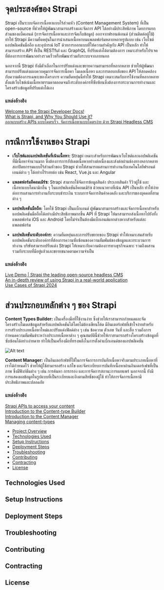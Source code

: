 # จุดประสงค์ของ Strapi
Strapi เป็นระบบจัดการเนื้อหาแบบไร้ส่วนหัว (Content Management System) ที่เป็น open-source ที่ช่วยให้ผู้พัฒนาสามารถสร้างและจัดการ API ได้อย่างมีประสิทธิภาพ โดยการแยกส่วนของแบ็คเอนด์ (การจัดการเนื้อหาและการจัดเก็บข้อมูล) ออกจากฟรอนต์เอนด์ (ส่วนติดต่อผู้ใช้) ทำให้ Strapi มีความยืดหยุ่นในการนำเสนอเนื้อหาบนแพลตฟอร์มหลากหลายรูปแบบ เช่น เว็บไซต์ แอปพลิเคชันมือถือ และอุปกรณ์ IoT ด้วยการออกแบบที่ให้ความสำคัญกับ API เป็นหลัก ทำให้สามารถสร้าง API ที่เป็น RESTful และ GraphQL ที่ปรับแต่งได้ตามต้องการ เหมาะสำหรับโปรเจคที่ต้องการการพัฒนาอย่างรวดเร็วหรือพัฒนาร่วมกับระบบจากภายนอก

นอกจากนี้ Strapi ยังมีตัวเลือกในการปรับแต่งและขยายความสามารถที่หลากหลาย ช่วยให้ผู้พัฒนาสามารถปรับแต่งแผงควบคุมการจัดการเนื้อหา โมเดลเนื้อหา และการตอบกลับของ API ให้สอดคล้องกับความต้องการเฉพาะของโครงการ ความยืดหยุ่นนี้ทำให้ Strapi เหมาะสมกับการใช้งานที่หลากหลาย ตั้งแต่เว็บไซต์เน้นเนื้อหาธรรมดาตลอดจนถึงระดับองค์กรที่ซับซ้อนซึ่งต้องการกระบวนการทำงานและโครงสร้างข้อมูลที่ปรับแต่งได้เอง
### แหล่งอ้างอิง
[Welcome to the Strapi Developer Docs!](https://docs.strapi.io/dev-docs/intro)<br>
[What is Strapi, and Why You Should Use it?](https://radixweb.com/blog/what-is-strapi)<br>
[ออกแบบสร้าง APIs แบบโคตรเร็ว, จัดการเนื้อหาแบบโคตรง่าย ด้วย Strapi Headless CMS](
https://medium.com/@themaxaboy/%E0%B8%AD%E0%B8%AD%E0%B8%81%E0%B9%81%E0%B8%9A%E0%B8%9A%E0%B8%AA%E0%B8%A3%E0%B9%89%E0%B8%B2%E0%B8%87-apis-%E0%B9%81%E0%B8%9A%E0%B8%9A%E0%B9%82%E0%B8%84%E0%B8%95%E0%B8%A3%E0%B9%80%E0%B8%A3%E0%B9%87%E0%B8%A7-%E0%B8%88%E0%B8%B1%E0%B8%94%E0%B8%81%E0%B8%B2%E0%B8%A3%E0%B9%80%E0%B8%99%E0%B8%B7%E0%B9%89%E0%B8%AD%E0%B8%AB%E0%B8%B2%E0%B9%81%E0%B8%9A%E0%B8%9A%E0%B9%82%E0%B8%84%E0%B8%95%E0%B8%A3%E0%B8%87%E0%B9%88%E0%B8%B2%E0%B8%A2-%E0%B8%94%E0%B9%89%E0%B8%A7%E0%B8%A2-strapi-headless-cms-da907437040)

# กรณีการใช้งานของ Strapi
- **เว็บไซต์และแอปพลิเคชันที่เน้นเนื้อหา:** Strapi เหมาะสำหรับการพัฒนาเว็บไซต์และแอปพลิเคชันที่มีเนื้อหาจำนวนมาก ซึ่งต้องการการอัปเดตเนื้อหาอย่างต่อเนื่องและส่งต่อผ่านช่องทางหลากหลาย สถาปัตยกรรมแบบไร้ส่วนหัวของ Strapi ช่วยให้สามารถผสานการทำงานกับเทคโนโลยีฟรอนต์เอนด์ต่าง ๆ ได้อย่างไร้รอยต่อ เช่น React, Vue.js และ Angular

- **แพลตฟอร์มอีคอมเมิร์ซ:** Strapi สามารถใช้จัดการข้อมูลสินค้า ประเภทสินค้า รีวิวผู้ใช้ และเนื้อหาแบบไดนามิกอื่น ๆ ในแอปพลิเคชันอีคอมเมิร์ซ ด้วยแนวทางที่เน้น API เป็นหลัก ทำให้ง่ายต่อการผสานการทำงานกับระบบชำระเงิน ระบบการจัดการสินค้าคงคลัง และบริการของบุคคลที่สามต่าง ๆ

- **แอปพลิเคชันมือถือ:** โดยใช้ Strapi เป็นแบ็กเอนด์ ผู้พัฒนาสามารถสร้างและจัดการเนื้อหาสำหรับแอปพลิเคชันมือถือได้อย่างมีประสิทธิภาพมากขึ้น API ที่ Strapi ให้มาสามารถส่งเนื้อหาไปยังทั้งแพลตฟอร์ม iOS และ Android โดยไม่จำเป็นต้องมีแบ็กเอนด์แยกต่างหากสำหรับแต่ละแพลตฟอร์ม

- **แอปพลิเคชันระดับองค์กร:** ความยืดหยุ่นและการปรับขยายของ Strapi ทำให้เหมาะสมสำหรับแอปพลิเคชันระดับองค์กรที่ต้องการความซับซ้อนของความสัมพันธ์ของข้อมูลและกระบวนการทำงาน บริษัทสามารถปรับแต่ง Strapi ให้เหมาะกับความต้องการทางธุรกิจเฉพาะ รวมถึงผสานรวมกับระบบที่มีอยู่แล้วและขยายขนาดตามความจำเป็น
### แหล่งอ้างอิง
[Live Demo | Strapi the leading open-source headless CMS](https://strapi.io/demo)<br>
[An in-depth review of using Strapi in a real-world application](https://levelup.gitconnected.com/should-i-use-strapi-on-my-next-project-ec2daa7df11c)<br>
[Use Cases of Strapi 2024](https://levelup.gitconnected.com/should-i-use-strapi-on-my-next-project-ec2daa7df11c)

# ส่วนประกอบหลักต่าง ๆ ของ Strapi

**Content Types Builder:** เป็นเครื่องมือที่ใช้งานง่าย ซึ่งช่วยให้เราสามารถกำหนดและจัดโครงสร้างโมเดลข้อมูลสำหรับแอปพลิเคชันได้โดยไม่ต้องเขียนโค้ด มีอินเตอร์เฟซที่เข้าใจง่ายสำหรับการสร้างประเภทเนื้อหาใหม่และปรับแต่งฟิลด์ต่าง ๆ เช่น ข้อความ ตัวเลข วันที่ และสื่อ รวมถึงการกำหนดความสัมพันธ์ระหว่างประเภทเนื้อหาต่าง ๆ คุณสมบัตินี้ช่วยให้เราสามารถสร้างโครงสร้างข้อมูลที่ซับซ้อนได้อย่างง่ายดาย ทำให้เป็นเครื่องมือที่ทรงพลังในการตั้งค่าแบ็กเอนด์ของแอปพลิเคชัน

![Alt text](https://assets.digitalocean.com/articles/alligator/boo.svg "a title")

**Content Manager:** เป็นอินเตอร์เฟซที่ใช้ในการจัดการการบันทึกเนื้อหาจริงตามประเภทเนื้อหาที่เราได้กำหนดไว้ ช่วยให้ผู้ใช้สามารถสร้าง แก้ไข และจัดระเบียบการบันทึกเนื้อหาผ่านอินเตอร์เฟซที่เป็นภาพ ซึ่งมีฟังก์ชันต่าง ๆ เช่น การค้นหา การกรอง และการจัดการสถานะการเผยแพร่ นอกจากนี้ ยังมีการแสดงผลข้อมูลในรูปแบบที่เป็นระเบียบและอิงตามสิทธิ์ของผู้ใช้ ทำให้การจัดการเนื้อหามีประสิทธิภาพและปลอดภัย

### แหล่งอ้างอิง
[Strapi APIs to access your content](https://docs.strapi.io/dev-docs/api/content-api)<br>
[Introduction to the Content-type Builder](https://docs.strapi.io/user-docs/content-type-builder)<br>
[Introduction to the Content Manager](https://docs.strapi.io/user-docs/content-manager)<br>
[Managing content-types](https://docs.strapi.io/user-docs/content-type-builder/managing-content-types)<br>



- [Project Overview](#project-overview)
- [Technologies Used](#technologies-used)
- [Setup Instructions](#setup-instructions)
- [Deployment Steps](#deployment-steps)
- [Troubleshooting](#troubleshooting)
- [Contributing](#contributing)
- [Contracting](#Contracting)
- [License](#license)

## Technologies Used

## Setup Instructions

## Deployment Steps

## Troubleshooting

## Contributing

## Contracting

## License
